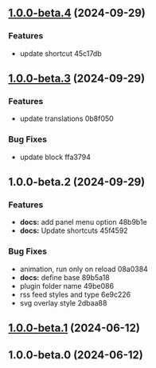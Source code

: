 

## [1.0.0-beta.4](///compare/v1.0.0-beta.3...v1.0.0-beta.4) (2024-09-29)


### Features

* update shortcut 45c17db

## [1.0.0-beta.3](///compare/v1.0.0-beta.2...v1.0.0-beta.3) (2024-09-29)


### Features

* update translations 0b8f050


### Bug Fixes

* update block ffa3794

## 1.0.0-beta.2 (2024-09-29)


### Features

* **docs:** add panel menu option 48b9b1e
* **docs:** Update shortcuts 45f4592


### Bug Fixes

* animation, run only on reload 08a0384
* **docs:** define base 89b5a18
* plugin folder name 49be086
* rss feed styles and type 6e9c226
* svg overlay style 2dbaa88

## [1.0.0-beta.1](///compare/v1.0.0-beta.0...v1.0.0-beta.1) (2024-06-12)

## 1.0.0-beta.0 (2024-06-12)
